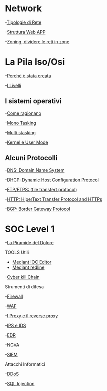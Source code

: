 # Network

-[Tipologie di Rete](https://github.com/emanueletroiani/Network/edit/Tipologie-di-Rete/README.md)

-[Struttura Web APP](https://github.com/emanueletroiani/Network/blob/Struttura-Wep-APP/README.md)

-[Zoning, dividere le reti in zone](https://github.com/emanueletroiani/I-miei-studi/blob/Zoning,-dividere-le-reti-in-zone/README.md)

# La Pila Iso/Osi

-[Perchè è stata creata](https://github.com/emanueletroiani/Network/tree/Pila-Iso/Osi)

-[I Livelli](https://github.com/emanueletroiani/Network/blob/I-Livelli/README.md)


## I sistemi operativi

-[Come ragionano](https://github.com/emanueletroiani/I-miei-studi/edit/Come-ragionano/README.md)

-[Mono Tasking](https://github.com/emanueletroiani/I-miei-studi/blob/Mono-Tasking/README.md)

-[Multi stasking](https://github.com/emanueletroiani/I-miei-studi/edit/Multi-tasking/README.md)

-[Kernel e User Mode](https://github.com/emanueletroiani/I-miei-studi/blob/Kernel-e-User-Mode/README.md)

## Alcuni Protocolli

-[DNS: Domain Name System](https://github.com/emanueletroiani/Network/blob/DNS-Domain-Name-System/README.md)

-[DHCP: Dynamic Host Configuration Protocol](https://github.com/emanueletroiani/Network/blob/DHCP-Dynamic-Host-Configuration-Protocol/README.md)

-[FTP/FTPS: (file transfert protocol)](https://github.com/emanueletroiani/Network/blob/FTP-(file-transfert-protocol)/README.md)

-[HTTP: HiperText Transfer Protocol and HTTPs](https://github.com/emanueletroiani/Network/edit/%23-HTTP-HiperText-Transfer-Protocol-and-HTTPs/README.md)

-[BGP: Border Gateway Protocol](https://github.com/emanueletroiani/Network/edit/BGP-Border-Gateway-Protocol/README.md)

# SOC Level 1

-[La Piramide del Dolore](https://github.com/emanueletroiani/Network/edit/La-Piramide-del-Dolore/README.md)

TOOLS Utili

- [Mediant IOC Editor](https://github.com/emanueletroiani/I-miei-studi/edit/Mediant-IOC-Editor/README.md)
- [Mediant redline](https://github.com/emanueletroiani/I-miei-studi/edit/Mediant-redline/README.md)

-[Cyber kill Chain](https://github.com/emanueletroiani/I-miei-studi/edit/Cyber-kill-Chain/README.md)

Strumenti di difesa

-[Firewall](https://github.com/emanueletroiani/I-miei-studi/edit/Firewall/README.md)

-[WAF](https://github.com/emanueletroiani/I-miei-studi/edit/WAF/README.md)

-[I Proxy e il reverse proxy](https://github.com/emanueletroiani/I-miei-studi/blob/I-Proxy-e-il-reverse-proxy/README.md)

-[IPS e IDS](https://github.com/emanueletroiani/I-miei-studi/edit/IPS-e-IDS/README.md)

-[EDR](https://github.com/emanueletroiani/I-miei-studi/blob/EDR/README.md)

-[NGVA](https://github.com/emanueletroiani/I-miei-studi/blob/NGAV/README.md)

-[SIEM](https://github.com/emanueletroiani/I-miei-studi/edit/SIEM/README.md)

Attacchi Informatici

-[DDoS](https://github.com/emanueletroiani/I-miei-studi/edit/DDoS/README.md)

-[SQL Injection](https://github.com/emanueletroiani/I-miei-studi/blob/SQL-Injection/README.md)


